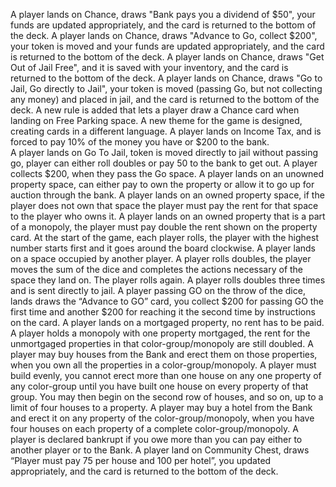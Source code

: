 A player lands on Chance, draws "Bank pays you a dividend of $50", your funds are updated appropriately, and the card is returned to the bottom of the deck.
A player lands on Chance, draws "Advance to Go, collect $200", your token is moved and your funds are updated appropriately, and the card is returned to the bottom of the deck.
A player lands on Chance, draws "Get Out of Jail Free", and it is saved with your inventory, and the card is returned to the bottom of the deck.
A player lands on Chance, draws "Go to Jail, Go directly to Jail", your token is moved (passing Go, but not collecting any money) and placed in jail, and the card is returned to the bottom of the deck.
A new rule is added that lets a player draw a Chance card when landing on Free Parking space.
A new theme for the game is designed, creating cards in a different language.
A player lands on Income Tax, and is forced to pay 10% of the money you have or $200 to the bank.   
A player lands on Go To Jail, token is moved directly to jail without passing go, player can either roll doubles or pay 50 to the bank to get out.
A player collects $200, when they pass the Go space. 
A player lands on an unowned property space, can either pay to own the property or allow it to go up for auction through the bank. 
A player lands on an owned property space, if the player does not own that space the player must pay the rent for that space to the player who owns it.
A player lands on an owned property that is a part of a monopoly, the player must pay double the rent shown on the property card.
At the start of the game, each player rolls, the player with the highest number starts first and it goes around the board clockwise.
A player lands on a space occupied by another player.
A player rolls doubles, the player moves the sum of the dice and completes the actions necessary of the space they land on. The player rolls again.
A player rolls doubles three times and is sent directly to jail.
A player passing GO on the throw of the dice, lands draws the “Advance to GO” card, you collect $200 for passing GO the first time and another $200 for reaching it the second time by instructions on the card.
A player lands on a mortgaged property, no rent has to be paid.
A player holds a monopoly with one property mortgaged, the rent for the unmortgaged properties in that color-group/monopoly are still doubled.
A player may buy houses from the Bank and erect them on those properties, when you own all the properties in a color-group/monopoly.
A player must build evenly, you cannot erect more than one house on any one property of any color-group until you have built one house on every property of that group. You may then begin on the second row of houses, and so on, up to a limit of four houses to a property.
A player may buy a hotel from the Bank and erect it on any property of the color-group/monopoly, when you have four houses on each property of a complete color-group/monopoly.
A player is declared bankrupt if you owe more than you can pay either to another player or to the Bank. 
A player land on Community Chest, draws “Player must pay 75 per house and 100 per hotel”, you updated appropriately, and the card is returned to the bottom of the deck.
